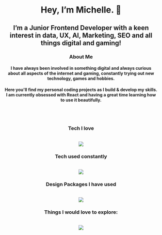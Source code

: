 
<h1 align="center">Hey, I’m Michelle. 👋</h1>

<h2 align="center">I’m a Junior Frontend Developer with a keen interest in data, UX, AI, Marketing, SEO and all things digital and gaming!</h2>

<h3 align="center">About Me</h3>
<h4 align="center">I have always been involved in something digital and always curious about all aspects of the internet and gaming, constantly trying out new technology, games and hobbies.</h4>
<h4 align="center">Here you'll find my personal coding projects as I build & develop my skills. I am currently obsessed with React and having a great time learning how to use it beautifully. </h4>
<br />
<br />

<h3 align="center">Tech I love</h3>
<p align="center">
  <br />
  <a href="https://skillicons.dev">
    <img src="https://skillicons.dev/icons?i=github,css,react,discord,figma,html,js,materialui,mysql,nextjs,nodejs,npm,postgres,stackoverflow,supabase,vercel,vite&perline=9" />
  </a>
</p>

<h3 align="center">Tech used constantly</h3>
<p align="center">
  
  <br /> 
  <a href="https://skillicons.dev">
    <img src="https://skillicons.dev/icons?i=apple,gmail,stackoverflow,obsidian,npm,nodejs,linkedin,instagram,tailwind,css,js,html,react,twitter,vscode,codepen&perline=8" />
  </a>
</p>
 <h3 align="center"> Design Packages I have used</h3>
<p align="center">

  <br /> 
  <a href="https://skillicons.dev">
    <img src="https://skillicons.dev/icons?i=ae,ps,xd,ai,figma" />
  </a>
</p>
<h3 align="center">Things I would love to explore:</h3> 
<p align="center">
  <br />
  <a href="https://skillicons.dev">
    <img src="https://skillicons.dev/icons?i=robloxstudio" />
  </a>
</p>
<br />

<!-- Hidden --> 
